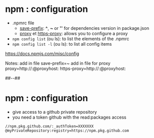 # npm : configuration

* .npmrc file
    * [save-prefix](https://docs.npmjs.com/misc/config#save-prefix):  <b>^</b>, <b>~</b> or <b>''</b> for dependencies version in package.json
    * [proxy](https://docs.npmjs.com/misc/config#proxy) et [https-proxy](https://docs.npmjs.com/misc/config#https-proxy): allows you to configure a proxy
* `npm config list` (ou ls): to list the elements of the .npmrc
* `npm config list -l` (ou ls): to list all config items

https://docs.npmjs.com/misc/config
<!-- .element: class="credits" -->

Notes:
add in file save-prefix=~
add in file for proxy
proxy=http://<username>:<pass>@proxyhost:<port>
https-proxy=http://<uname>:<pass>@proxyhost:<port>

##--##

<!-- .slide: class="with-code" -->
# npm : configuration

* give access to a github private repository 
* you need a token github with the read:packages access
 
```
//npm.pkg.github.com/:_authToken=XXXXXXX
@myPrivateRepository:registry=https://npm.pkg.github.com

```
